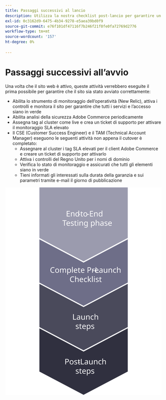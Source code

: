 ```yaml
---
title: Passaggi successivi al lancio
description: Utilizza la nostra checklist post-lancio per garantire un’implementazione fluida del sito Adobe Commerce.
exl-id: 0c3162d9-6475-4b34-9278-e5aea39bd0f9
source-git-commit: e76f101df47116f7b246f21f0fe0fa72769d2776
workflow-type: tm+mt
source-wordcount: '157'
ht-degree: 0%

---
```


# Passaggi successivi all’avvio

Una volta che il sito web è attivo, queste attività verrebbero eseguite il prima possibile per garantire che il sito sia stato avviato correttamente:

- Abilita lo strumento di monitoraggio dell’operatività (New Relic), attiva i controlli e monitora il sito per garantire che tutti i servizi e l’accesso siano in verde
- Abilita analisi della sicurezza Adobe Commerce periodicamente
- Assegna tag al cluster come live e crea un ticket di supporto per attivare il monitoraggio SLA elevato
- Il CSE (Customer Success Engineer) e il TAM (Technical Account Manager) eseguono le seguenti attività non appena il cutover è completato:
   - Assegnare al cluster i tag SLA elevati per il client Adobe Commerce e creare un ticket di supporto per attivarlo
   - Attiva i controlli del Regno Unito per i nomi di dominio
   - Verifica lo stato di monitoraggio e assicurati che tutti gli elementi siano in verde
   - Tieni informati gli interessati sulla durata della garanzia e sui parametri tramite e-mail il giorno di pubblicazione

![Diagramma che mostra la fase 4 del processo di avvio](../../assets/playbooks/launch-steps-4.svg)
